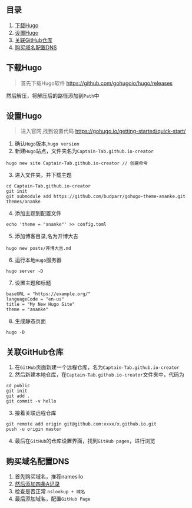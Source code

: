 ## 目录
1. [下载Hugo](#下载Hugo)
2. [设置Hugo](#设置Hugo)
3. [关联GitHub仓库](#关联GitHub仓库)
4. [购买域名配置DNS](#购买域名配置DNS)

## 下载Hugo
>首先下载Hugo软件 https://github.com/gohugoio/hugo/releases

然后解压，将解压后的路径添加到`Path`中

## 设置Hugo
>进入官网,找到设置代码 https://gohugo.io/getting-started/quick-start/
1. 确认`Hugo`版本,`hugo version`
2. 新建`Hugo`站点，文件夹名为`Captain-Tab.github.io-creator`


```
hugo new site Captain-Tab.github.io-creator // 创建命令
```

3. 进入文件夹，并下载主题
```
cd Captain-Tab.github.io-creator
git init
git submodule add https://github.com/budparr/gohugo-theme-ananke.git themes/ananke
```
4. 添加主题到配置文件

`echo 'theme = "ananke"' >> config.toml`

5. 添加博客目录,名为开博大吉

`hugo new posts/开博大吉.md`

6. 运行本地`Hugo`服务器

`hugo server -D`

7. 设置主题和标题
```
baseURL = "https://example.org/"
languageCode = "en-us"
title = "My New Hugo Site"
theme = "ananke"
```
8. 生成静态页面

`hugo -D`

## 关联GitHub仓库

1. 在`GitHub`页面新建一个远程仓库，名为`Captain-Tab.github.io-creator`
2. 然后新建本地仓库，在`Captain-Tab.github.io-creator`文件夹中，代码为

```
cd public
git init
git add .
git commit -v hello
```
3. 接着关联远程仓库
```
git remote add origin git@github.com:xxxx/x.github.io.git
push -u origin master
```
4. 最后在`GitHub`的仓库设置界面，找到`GitHub pages`，进行浏览

## 购买域名配置DNS
1. 首先购买域名，推荐namesilo
2. [然后添加四条A记录](https://help.github.com/en/github/working-with-github-pages/managing-a-custom-domain-for-your-github-pages-site#configuring-an-apex-domain)
3. 检查是否正常
`nslookup + 域名`
4. 最后添加域名，配置`GitHub Page`

